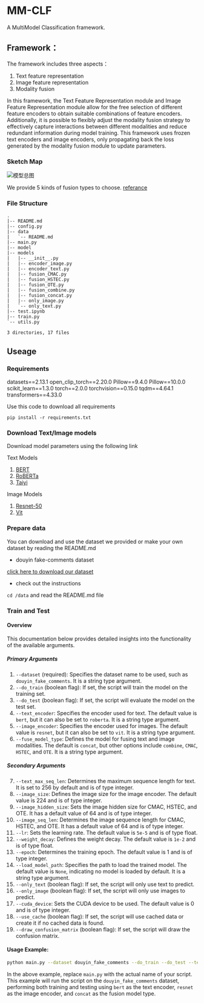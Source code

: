 # MM-CLF
A MultiModel Classification framework.

## Framework：
The framework includes three aspects：  
1. Text feature representation  
2. Image feature representation  
3. Modality fusion  

In this framework, the Text Feature Representation module and Image Feature Representation module allow for the free selection of different feature encoders to obtain suitable combinations of feature encoders. Additionally, it is possible to flexibly adjust the modality fusion strategy to effectively capture interactions between different modalities and reduce redundant information during model training. This framework uses frozen text encoders and image encoders, only propagating back the loss generated by the modality fusion module to update parameters. 
### Sketch Map 
![模型总图](https://github.com/WHU-SA-Lab/MM-CLF/assets/68259380/60c99fd3-88f7-48d0-93f7-1e8deac6cecf)

We provide 5 kinds of fusion types to choose.  [referance](https://github.com/YeexiaoZheng/Multimodal-Sentiment-Analysis)

### File Structure
```
.
|-- README.md
|-- config.py
|-- data
|   `-- README.md
|-- main.py
|-- model
|-- models
|   |-- __init__.py
|   |-- encoder_image.py
|   |-- encoder_text.py
|   |-- fusion_CMAC.py
|   |-- fusion_HSTEC.py
|   |-- fusion_OTE.py
|   |-- fusion_combine.py
|   |-- fusion_concat.py
|   |-- only_image.py
|   `-- only_text.py
|-- test.ipynb
|-- train.py
`-- utils.py

3 directories, 17 files
```

## Useage

### Requirements
datasets==2.13.1
open_clip_torch==2.20.0
Pillow==9.4.0
Pillow==10.0.0
scikit_learn==1.3.0
torch==2.0.0
torchvision==0.15.0
tqdm==4.64.1
transformers==4.33.0  

Use this code to download all requirements
```
pip install -r requirements.txt
```


### Download Text/Image models
Download model parameters using the following link

Text Models
1. [BERT](https://huggingface.co/hfl/chinese-bert-wwm-ext)
2. [RoBERTa](https://huggingface.co/hfl/chinese-roberta-wwm-ext)
3. [Taiyi](https://huggingface.co/IDEA-CCNL/Taiyi-CLIP-RoBERTa-102M-ViT-L-Chinese)

Image Models
1. [Resnet-50](https://huggingface.co/microsoft/resnet-50)
2. [Vit](https://huggingface.co/google/vit-base-patch16-224)

### Prepare data
You can download and use the dataset we provided or make your own dataset by reading the README.md

- douyin fake-comments dataset

[click here to download our dataset]()

- check out the instructions

```cd /data``` and read the README.md file

### Train and Test

#### Overview

This documentation below provides detailed insights into the functionality of the available arguments.

##### Primary Arguments
1. `--dataset` (required): Specifies the dataset name to be used, such as `douyin_fake_comments`. It is a string type argument.
2. `--do_train` (boolean flag): If set, the script will train the model on the training set.
3. `--do_test` (boolean flag): If set, the script will evaluate the model on the test set.
4. `--text_encoder`: Specifies the encoder used for text. The default value is `bert`, but it can also be set to `roberta`. It is a string type argument.
5. `--image_encoder`: Specifies the encoder used for images. The default value is `resnet`, but it can also be set to `vit`. It is a string type argument.
6. `--fuse_model_type`: Defines the model for fusing text and image modalities. The default is `concat`, but other options include `combine`, `CMAC`, `HSTEC`, and `OTE`. It is a string type argument.

##### Secondary Arguments
7. `--text_max_seq_len`: Determines the maximum sequence length for text. It is set to 256 by default and is of type integer.
8. `--image_size`: Defines the image size for the image encoder. The default value is 224 and is of type integer.
9. `--image_hidden_size`: Sets the image hidden size for CMAC, HSTEC, and OTE. It has a default value of 64 and is of type integer.
10. `--image_seq_len`: Determines the image sequence length for CMAC, HSTEC, and OTE. It has a default value of 64 and is of type integer.
11. `--lr`: Sets the learning rate. The default value is `5e-5` and is of type float.
12. `--weight_decay`: Defines the weight decay. The default value is `1e-2` and is of type float.
13. `--epoch`: Determines the training epoch. The default value is 1 and is of type integer.
14. `--load_model_path`: Specifies the path to load the trained model. The default value is `None`, indicating no model is loaded by default. It is a string type argument.
15. `--only_text` (boolean flag): If set, the script will only use text to predict.
16. `--only_image` (boolean flag): If set, the script will only use images to predict.
17. `--cuda_device`: Sets the CUDA device to be used. The default value is 0 and is of type integer.
18. `--use_cache` (boolean flag): If set, the script will use cached data or create it if no cached data is found.
19. `--draw_confusion_matrix` (boolean flag): If set, the script will draw the confusion matrix.

#### Usage Example:
```sh
python main.py --dataset douyin_fake_comments --do_train --do_test --text_encoder bert --image_encoder resnet --fuse_model_type concat
```

In the above example, replace `main.py` with the actual name of your script. This example will run the script on the `douyin_fake_comments` dataset, performing both training and testing using `bert` as the text encoder, `resnet` as the image encoder, and `concat` as the fusion model type.
